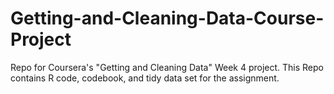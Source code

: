 # Getting-and-Cleaning-Data-Course-Project
Repo for Coursera's "Getting and Cleaning Data" Week 4 project. This Repo contains R code, codebook, and tidy data set for the assignment.
